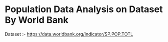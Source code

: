 # Population Data Analysis on Dataset By World Bank
Dataset :- https://data.worldbank.org/indicator/SP.POP.TOTL

